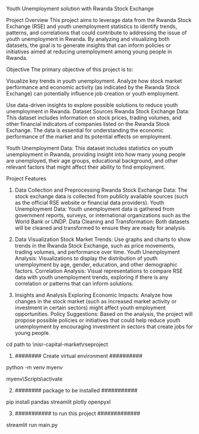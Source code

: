 
Youth Unemployment solution with Rwanda Stock Exchange 


Project Overview
This project aims to leverage data from the Rwanda Stock Exchange (RSE) and youth unemployment statistics to identify trends, patterns, and correlations that could contribute to addressing the issue of youth unemployment in Rwanda. By analyzing and visualizing both datasets, the goal is to generate insights that can inform policies or initiatives aimed at reducing unemployment among young people in Rwanda.



Objective
The primary objective of this project is to:

Visualize key trends in youth unemployment.
Analyze how stock market performance and economic activity (as indicated by the Rwanda Stock Exchange) can potentially influence job creation or youth employment.


Use data-driven insights to explore possible solutions to reduce youth unemployment in Rwanda.
Dataset Sources
Rwanda Stock Exchange Data: This dataset includes information on stock prices, trading volumes, and other financial indicators of companies listed on the Rwanda Stock Exchange. The data is essential for understanding the economic performance of the market and its potential effects on employment.

Youth Unemployment Data: This dataset includes statistics on youth unemployment in Rwanda, providing insight into how many young people are unemployed, their age groups, educational background, and other relevant factors that might affect their ability to find employment.


Project Features
1. Data Collection and Preprocessing
Rwanda Stock Exchange Data: The stock exchange data is collected from publicly available sources (such as the official RSE website or financial data providers).
Youth Unemployment Data: Youth unemployment data is gathered from government reports, surveys, or international organizations such as the World Bank or UNDP.
Data Cleaning and Transformation: Both datasets will be cleaned and transformed to ensure they are ready for analysis.


2. Data Visualization
Stock Market Trends: Use graphs and charts to show trends in the Rwanda Stock Exchange, such as price movements, trading volumes, and performance over time.
Youth Unemployment Analysis: Visualizations to display the distribution of youth unemployment by age, gender, education, and other demographic factors.
Correlation Analysis: Visual representations to compare RSE data with youth unemployment trends, exploring if there is any correlation or patterns that can inform solutions.


3. Insights and Analysis
Exploring Economic Impacts: Analyze how changes in the stock market (such as increased market activity or investment in certain sectors) might affect youth employment opportunities.
Policy Suggestions: Based on the analysis, the project will propose possible policies or initiatives that could help reduce youth unemployment by encouraging investment in sectors that create jobs for young people.




cd path to \nisr-capital-market\rseproject


1) ######## Create virtual environment ##########

python -m venv myenv

myenv\Scripts\activate





2) ######## package to be installed ###########

pip install pandas streamlit plotly openpyxl


3) ########### to run this project #############
 
streamlit run main.py

